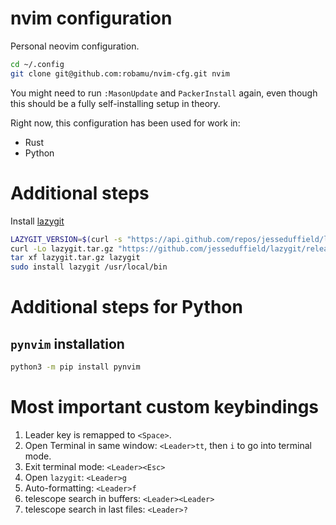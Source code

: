 nvim configuration
========

Personal neovim configuration.

```sh
cd ~/.config
git clone git@github.com:robamu/nvim-cfg.git nvim
```

You might need to run `:MasonUpdate` and `PackerInstall` again, even
though this should be a fully self-installing setup in theory.

Right now, this configuration has been used for work in:

- Rust
- Python

# Additional steps

Install [lazygit](https://github.com/jesseduffield/lazygit#ubuntu)

```sh
LAZYGIT_VERSION=$(curl -s "https://api.github.com/repos/jesseduffield/lazygit/releases/latest" | grep -Po '"tag_name": "v\K[^"]*')
curl -Lo lazygit.tar.gz "https://github.com/jesseduffield/lazygit/releases/latest/download/lazygit_${LAZYGIT_VERSION}_Linux_x86_64.tar.gz"
tar xf lazygit.tar.gz lazygit
sudo install lazygit /usr/local/bin
```

# Additional steps for Python

## `pynvim` installation

```sh
python3 -m pip install pynvim
```

# Most important custom keybindings

1. Leader key is remapped to `<Space>`.
2. Open Terminal in same window: `<Leader>tt`, then `i` to go into terminal mode.
3. Exit terminal mode: `<Leader><Esc>`
4. Open `lazygit`: `<Leader>g`
5. Auto-formatting:  `<Leader>f`
6. telescope search in buffers:  `<Leader><Leader>`
7. telescope search in last files: `<Leader>?`
